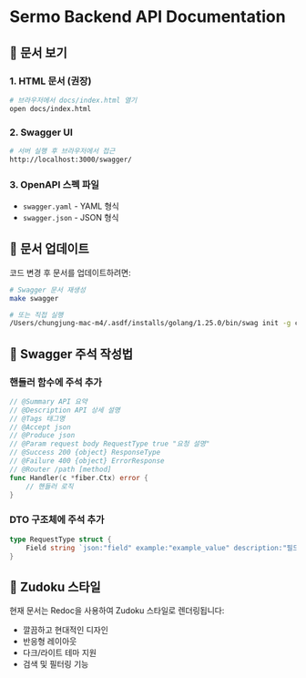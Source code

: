 # Sermo Backend API Documentation

## 📖 문서 보기

### 1. HTML 문서 (권장)
```bash
# 브라우저에서 docs/index.html 열기
open docs/index.html
```

### 2. Swagger UI
```bash
# 서버 실행 후 브라우저에서 접근
http://localhost:3000/swagger/
```

### 3. OpenAPI 스펙 파일
- `swagger.yaml` - YAML 형식
- `swagger.json` - JSON 형식

## 🔄 문서 업데이트

코드 변경 후 문서를 업데이트하려면:

```bash
# Swagger 문서 재생성
make swagger

# 또는 직접 실행
/Users/chungjung-mac-m4/.asdf/installs/golang/1.25.0/bin/swag init -g cmd/server/main.go -o docs
```

## 📝 Swagger 주석 작성법

### 핸들러 함수에 주석 추가
```go
// @Summary API 요약
// @Description API 상세 설명
// @Tags 태그명
// @Accept json
// @Produce json
// @Param request body RequestType true "요청 설명"
// @Success 200 {object} ResponseType
// @Failure 400 {object} ErrorResponse
// @Router /path [method]
func Handler(c *fiber.Ctx) error {
    // 핸들러 로직
}
```

### DTO 구조체에 주석 추가
```go
type RequestType struct {
    Field string `json:"field" example:"example_value" description:"필드 설명"`
}
```

## 🎨 Zudoku 스타일

현재 문서는 Redoc을 사용하여 Zudoku 스타일로 렌더링됩니다:
- 깔끔하고 현대적인 디자인
- 반응형 레이아웃
- 다크/라이트 테마 지원
- 검색 및 필터링 기능
